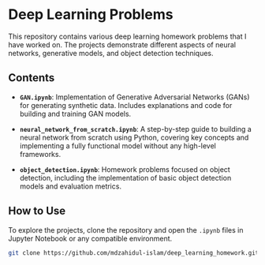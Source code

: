 # Deep Learning Problems

This repository contains various deep learning homework problems that I have worked on. The projects demonstrate different aspects of neural networks, generative models, and object detection techniques.

## Contents

- **`GAN.ipynb`**: Implementation of Generative Adversarial Networks (GANs) for generating synthetic data. Includes explanations and code for building and training GAN models.
  
- **`neural_network_from_scratch.ipynb`**: A step-by-step guide to building a neural network from scratch using Python, covering key concepts and implementing a fully functional model without any high-level frameworks.

- **`object_detection.ipynb`**: Homework problems focused on object detection, including the implementation of basic object detection models and evaluation metrics.


## How to Use

To explore the projects, clone the repository and open the `.ipynb` files in Jupyter Notebook or any compatible environment.

```bash
git clone https://github.com/mdzahidul-islam/deep_learning_homework.git
